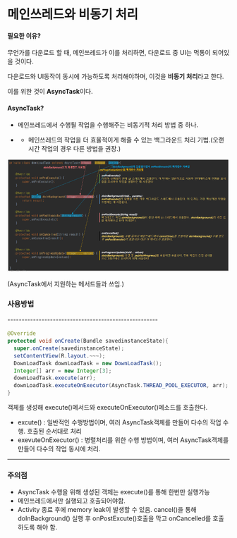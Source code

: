 <h1>
  메인쓰레드와 비동기 처리
</h1>

<h4>
  필요한 이유?
</h4>

무언가를 다운로드 할 때, 메인쓰레드가 이를 처리하면, 다운로드 중 UI는 먹통이 되어있을 것이다.

다운로드와 UI동작이 동시에 가능하도록 처리해야하며, 이것을 **비동기 처리**라고 한다.

이를 위한 것이 **AsyncTask**이다.

<h4>
  AsyncTask?
</h4>

- 메인쓰레드에서 수행될 작업을 수행해주는 비동기적 처리 방법 중 하나.

+ + 메인쓰레드의 작업을 더 효율적이게 해줄 수 있는 백그라운드 처리 기법.(오랜시간 작업의 경우 다른 방법을 권장.)

![2508A94158FF825A22](.\2508A94158FF825A22.png)

(AsyncTask에서 지원하는 메서드들과 쓰임.)

<h3>
  사용방법
</h3>
-----------------------------------------------------

```java
@Override
protected void onCreate(Bundle savedinstanceState){
  super.onCreate(savedinstanceState);
  setContentView(R.layout.~~~);
  DownLoadTask downLoadTask = new DownLoadTask();
  Integer[] arr = new Integer[3];
  downLoadTask.execute(arr);
  downLoadTask.executeOnExecutor(AsyncTask.THREAD_POOL_EXECUTOR, arr);
}
```



객체를 생성해 execute()메서드와 executeOnExecutor()메소드를 호출한다.

- excute() : 일반적인 수행방법이며, 여러 AsyncTask객체를 만들어 다수의 작업 수행. 호출된 순서대로 처리
- exevuteOnExecutor() : 병렬처리를 위한 수행 방법이며, 여러 AsyncTask객체를 만들어 다수의 작업 동시에 처리.

----------------------------------------------------------------

<h3>
  주의점
</h3>

+ AsyncTask 수행을 위해 생성된 객체는 execute()를 통해 한번만 실행가능
+ 메인쓰레드에서만 실행되고 호출되어야함.
+ Activity 종료 후에 memory leak이 발생할 수 있음. cancel()을 통해 doInBackground() 실행 후 onPostExcute()호출을 막고 onCancelled를 호출하도록 해야 함.

